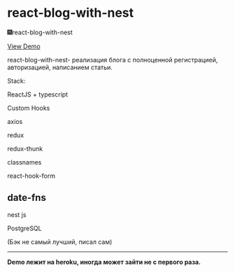# react-blog-with-nest

🎆react-blog-with-nest

<a href = 'https://react-js-blog-nest.herokuapp.com/'>View Demo</a>

react-blog-with-nest- реализация блога с полноценной регистрацией, авторизацией, написанием статьи.

Stack:

ReactJS + typescript

Custom Hooks

axios

redux

redux-thunk

classnames

react-hook-form

date-fns
--------------------------------------------------
nest js 

PostgreSQL

(Бэк не самый лучший, писал сам)

--------------------------------------------------

<b>Demo лежит на heroku, иногда может зайти не с первого раза.</b>
